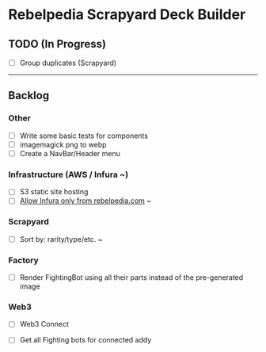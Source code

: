 Rebelpedia Scrapyard Deck Builder
================================
## TODO (In Progress)


- [ ] Group duplicates (Scrapyard)




---

## Backlog
### Other
- [ ] Write some basic tests for components
- [ ] imagemagick png to webp
- [ ] Create a NavBar/Header menu

### Infrastructure (AWS / Infura ~)
- [ ] S3 static site hosting
- [ ] [Allow Infura only from rebelpedia.com](https://app.infura.io/dashboard/ethereum/f7d34fcc246c4b1c8373e27d11c232a7/settings) ~

### Scrapyard
- [ ] Sort by: rarity/type/etc. ~

### Factory
- [ ] Render FightingBot using all their parts
        instead of the pre-generated image

### Web3
- [ ] Web3 Connect
- [ ] Get all Fighting bots for connected addy


